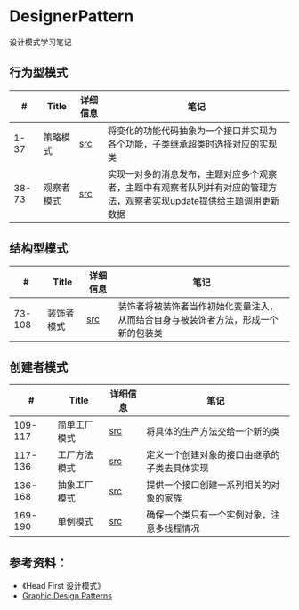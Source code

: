 # DesignerPattern
设计模式学习笔记

## 行为型模式
|  #  |      Title     |   详细信息   |  笔记                 
|-----|----------------|---------------|-------------
|1-37|策略模式|[src](https://github.com/szuming/DesignPattern/blob/master/src/%E8%A1%8C%E4%B8%BA%E5%9E%8B%E6%A8%A1%E5%BC%8F/%E7%AD%96%E7%95%A5%E6%A8%A1%E5%BC%8F/%E7%AD%96%E7%95%A5%E6%A8%A1%E5%BC%8F.md)|将变化的功能代码抽象为一个接口并实现为各个功能，子类继承超类时选择对应的实现类
|38-73|观察者模式|[src](https://github.com/szuming/DesignPattern/blob/master/src/%E8%A1%8C%E4%B8%BA%E5%9E%8B%E6%A8%A1%E5%BC%8F/%E8%A7%82%E5%AF%9F%E8%80%85%E6%A8%A1%E5%BC%8F/%E8%A7%82%E5%AF%9F%E8%80%85%E6%A8%A1%E5%BC%8F.md)|实现一对多的消息发布，主题对应多个观察者，主题中有观察者队列并有对应的管理方法，观察者实现update提供给主题调用更新数据


## 结构型模式
|  #  |      Title     |   详细信息   |  笔记                 
|-----|----------------|---------------|-------------
|73-108|装饰者模式|[src](https://github.com/szuming/DesignPattern/blob/master/src/%E7%BB%93%E6%9E%84%E5%9E%8B%E6%A8%A1%E5%BC%8F/%E8%A3%85%E9%A5%B0%E8%80%85%E6%A8%A1%E5%BC%8F/%E8%A3%85%E9%A5%B0%E8%80%85%E6%A8%A1%E5%BC%8F.md)|装饰者将被装饰者当作初始化变量注入，从而结合自身与被装饰者方法，形成一个新的包装类


## 创建者模式
|  #  |      Title     |   详细信息   |  笔记                 
|-----|----------------|---------------|-------------
|109-117|简单工厂模式|[src](https://github.com/szuming/DesignPattern/blob/master/src/%E5%88%9B%E5%BB%BA%E5%9E%8B%E6%A8%A1%E5%BC%8F/%E5%B7%A5%E5%8E%82%E6%A8%A1%E5%BC%8F/%E7%AE%80%E5%8D%95%E5%B7%A5%E5%8E%82%E6%A8%A1%E5%BC%8F/%E7%AE%80%E5%8D%95%E5%B7%A5%E5%8E%82.md)|将具体的生产方法交给一个新的类
|117-136|工厂方法模式|[src](https://github.com/szuming/DesignPattern/blob/master/src/%E5%88%9B%E5%BB%BA%E5%9E%8B%E6%A8%A1%E5%BC%8F/%E5%B7%A5%E5%8E%82%E6%A8%A1%E5%BC%8F/%E5%B7%A5%E5%8E%82%E6%96%B9%E6%B3%95%E6%A8%A1%E5%BC%8F/%E5%B7%A5%E5%8E%82%E6%96%B9%E6%B3%95%E6%A8%A1%E5%BC%8F.md)|定义一个创建对象的接口由继承的子类去具体实现
|136-168|抽象工厂模式|[src](https://github.com/szuming/DesignPattern/blob/master/src/%E5%88%9B%E5%BB%BA%E5%9E%8B%E6%A8%A1%E5%BC%8F/%E5%B7%A5%E5%8E%82%E6%A8%A1%E5%BC%8F/%E6%8A%BD%E8%B1%A1%E5%B7%A5%E5%8E%82%E6%A8%A1%E5%BC%8F/%E6%8A%BD%E8%B1%A1%E5%B7%A5%E5%8E%82%E6%A8%A1%E5%BC%8F.md)|提供一个接口创建一系列相关的对象的家族
|169-190|单例模式|[src](https://github.com/szuming/DesignPattern/blob/master/src/%E5%88%9B%E5%BB%BA%E5%9E%8B%E6%A8%A1%E5%BC%8F/%E5%8D%95%E4%BB%B6%E6%A8%A1%E5%BC%8F/%E5%8D%95%E4%BB%B6%E6%A8%A1%E5%BC%8F.md)|确保一个类只有一个实例对象，注意多线程情况



## 参考资料：
* 《Head First 设计模式》
* [Graphic Design Patterns](https://design-patterns.readthedocs.io/zh_CN/latest/read_uml.html)
